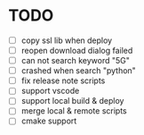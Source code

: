 # TODO

- [ ] copy ssl lib when deploy
- [ ] reopen download dialog failed
- [ ] can not search keyword "5G"
- [ ] crashed when search "python"
- [ ] fix release note scripts
- [ ] support vscode
- [ ] support local build & deploy
- [ ] merge local & remote scripts
- [ ] cmake support
